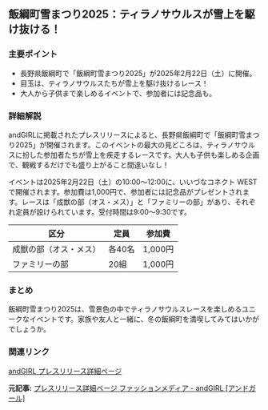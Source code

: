 ## 飯綱町雪まつり2025：ティラノサウルスが雪上を駆け抜ける！

### 主要ポイント

* 長野県飯綱町で「飯綱町雪まつり2025」が2025年2月22日（土）に開催。
* 目玉は、ティラノサウルスたちが雪上を駆け抜けるレース！
* 大人から子供まで楽しめるイベントで、参加者には記念品も。

### 詳細解説

andGIRLに掲載されたプレスリリースによると、長野県飯綱町で「飯綱町雪まつり2025」が開催されます。このイベントの最大の見どころは、ティラノサウルスに扮した参加者たちが雪上を疾走するレースです。大人も子供も楽しめる企画で、観戦するだけでも盛り上がること間違いなし！

イベントは2025年2月22日（土）の10:00～12:00に、いいづなコネクト WESTで開催されます。参加費は1,000円で、参加者には記念品がプレゼントされます。レースは「成獣の部（オス・メス）」と「ファミリーの部」があり、それぞれ定員が設けられています。受付時間は9:00～9:30です。

| 区分 | 定員 | 参加費 |
| ---------------- | ------ | ------ |
| 成獣の部（オス・メス） | 各40名 | 1,000円 |
| ファミリーの部 | 20組 | 1,000円 |

### まとめ

飯綱町雪まつり2025は、雪景色の中でティラノサウルスレースを楽しめるユニークなイベントです。家族や友人と一緒に、冬の飯綱町を満喫してみてはいかがでしょうか。

### 関連リンク

[andGIRL プレスリリース詳細ページ](https://www.andgirl.jp/0000330555)


**元記事:** [プレスリリース詳細ページ ファッションメディア - andGIRL [アンドガール]](https://www.andgirl.jp/prtimes/77357)